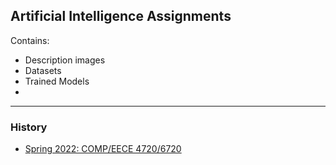 ## Artificial Intelligence  Assignments


Contains:
- Description images
- Datasets
- Trained Models
- 

------------------
### History
- [Spring 2022: COMP/EECE 4720/6720](https://poudel-bibek.github.io/AI-Assignments/)

